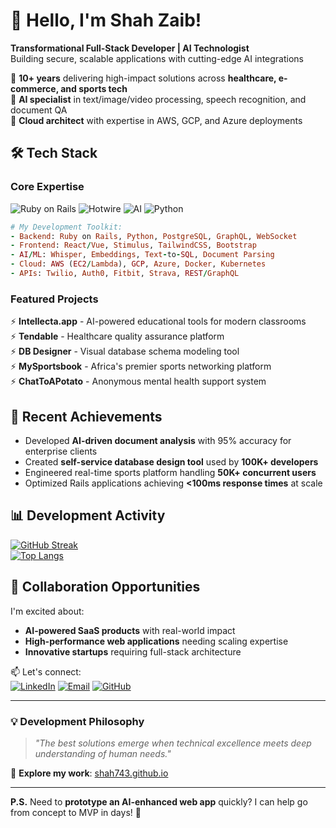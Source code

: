 # 👋 Hello, I'm Shah Zaib!

**Transformational Full-Stack Developer | AI Technologist**  
Building secure, scalable applications with cutting-edge AI integrations  

🔹 **10+ years** delivering high-impact solutions across **healthcare, e-commerce, and sports tech**  
🔹 **AI specialist** in text/image/video processing, speech recognition, and document QA  
🔹 **Cloud architect** with expertise in AWS, GCP, and Azure deployments  

## 🛠 Tech Stack  

### **Core Expertise**  
![Ruby on Rails](https://img.shields.io/badge/-Ruby_on_Rails-CC0000?logo=ruby&logoColor=white)
![Hotwire](https://img.shields.io/badge/-Hotwire-00C7B7?logo=hotwire&logoColor=white)
![AI](https://img.shields.io/badge/-AI-FF6F00?logo=openai&logoColor=white)
![Python](https://img.shields.io/badge/-Python-3776AB?logo=python&logoColor=white)  

```ruby
# My Development Toolkit:
- Backend: Ruby on Rails, Python, PostgreSQL, GraphQL, WebSocket
- Frontend: React/Vue, Stimulus, TailwindCSS, Bootstrap  
- AI/ML: Whisper, Embeddings, Text-to-SQL, Document Parsing
- Cloud: AWS (EC2/Lambda), GCP, Azure, Docker, Kubernetes
- APIs: Twilio, Auth0, Fitbit, Strava, REST/GraphQL
```

### **Featured Projects**  
⚡ **Intellecta.app** - AI-powered educational tools for modern classrooms  
⚡ **Tendable** - Healthcare quality assurance platform  
⚡ **DB Designer** - Visual database schema modeling tool  
⚡ **MySportsbook** - Africa's premier sports networking platform  
⚡ **ChatToAPotato** - Anonymous mental health support system  

## 🚀 Recent Achievements  
- Developed **AI-driven document analysis** with 95% accuracy for enterprise clients   
- Created **self-service database design tool** used by **100K+ developers**  
- Engineered real-time sports platform handling **50K+ concurrent users** 
- Optimized Rails applications achieving **<100ms response times** at scale  

## 📊 Development Activity  

[![GitHub Streak](https://streak-stats.demolab.com?user=shah743&theme=nightowl&hide_border=true&mode=weekly)](https://git.io/streak-stats)  
[![Top Langs](https://github-readme-stats.vercel.app/api/top-langs/?username=shah743&layout=compact&theme=nightowl&hide_border=true)](https://github.com/anuraghazra/github-readme-stats)  

## 🤝 Collaboration Opportunities  

I'm excited about:  
- **AI-powered SaaS products** with real-world impact  
- **High-performance web applications** needing scaling expertise  
- **Innovative startups** requiring full-stack architecture  

📫 Let's connect:  
[![LinkedIn](https://img.shields.io/badge/-LinkedIn-0A66C2?logo=linkedin)](https://linkedin.com/in/shahzaibfullstack) 
[![Email](https://img.shields.io/badge/-Email-D14836?logo=gmail)](mailto:shahzaib_khw@hotmail.com)
[![GitHub](https://img.shields.io/badge/-GitHub-181717?logo=github)](https://github.com/shah743)

---

### 💡 Development Philosophy  
> *"The best solutions emerge when technical excellence meets deep understanding of human needs."*  

🔗 **Explore my work**: [shah743.github.io](https://shah743.github.io)  

---

**P.S.** Need to **prototype an AI-enhanced web app** quickly? I can help go from concept to MVP in days! 🚀
